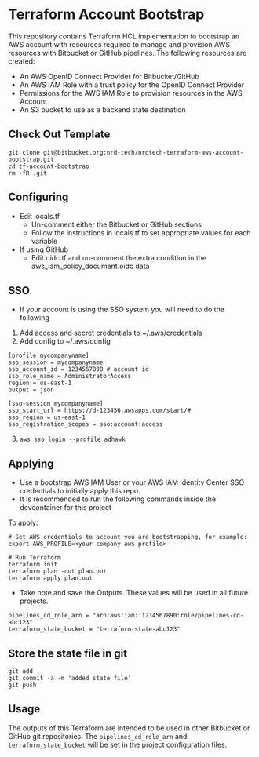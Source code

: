 # Terraform Account Bootstrap

This repository contains Terraform HCL implementation to bootstrap an AWS account with resources required to manage and provision AWS resources with Bitbucket or GitHub pipelines.  The following resources are created:

- An AWS OpenID Connect Provider for Bitbucket/GitHub
- An AWS IAM Role with a trust policy for the OpenID Connect Provider
- Permissions for the AWS IAM Role to provision resources in the AWS Account
- An S3 bucket to use as a backend state destination

## Check Out Template
```
git clone git@bitbucket.org:nrd-tech/nrdtech-terraform-aws-account-bootstrap.git
cd tf-account-bootstrap
rm -fR .git
```

## Configuring

* Edit locals.tf
    * Un-comment either the Bitbucket or GitHub sections
    * Follow the instructions in locals.tf to set appropriate values for each variable
* If using GitHub
    * Edit oidc.tf and un-comment the extra condition in the aws_iam_policy_document.oidc data

## SSO
* If your account is using the SSO system you will need to do the following
1. Add access and secret credentials to ~/.aws/credentials
2. Add config to ~/.aws/config
```
[profile mycompanyname]
sso_session = mycompanyname
sso_account_id = 1234567890 # account id
sso_role_name = AdministratorAccess
region = us-east-1
output = json

[sso-session mycompanyname]
sso_start_url = https://d-123456.awsapps.com/start/#
sso_region = us-east-1
sso_registration_scopes = sso:account:access
```
3. `aws sso login --profile adhawk`

## Applying

* Use a bootstrap AWS IAM User or your AWS IAM Identity Center SSO credentials to initially apply this repo.  
* It is recommended to run the following commands inside the devcontainer for this project

To apply:

```
# Set AWS credentials to account you are bootstrapping, for example:
export AWS_PROFILE=<your company aws profile>

# Run Terraform
terraform init
terraform plan -out plan.out
terraform apply plan.out
```

* Take note and save the Outputs. These values will be used in all future projects.
```
pipelines_cd_role_arn = "arn:aws:iam::1234567890:role/pipelines-cd-abc123"
terraform_state_bucket = "terraform-state-abc123"
```

## Store the state file in git
```
git add .
git commit -a -m 'added state file'
git push
```

## Usage

The outputs of this Terraform are intended to be used in other Bitbucket or GitHub git repositories.
The `pipelines_cd_role_arn` and `terraform_state_bucket` will be set in the project configuration files.
